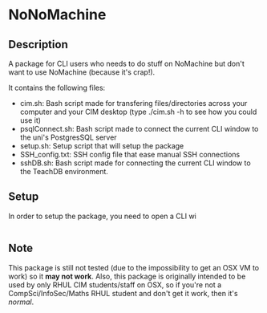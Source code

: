 # NoNoMachine
## Description
A package for CLI users who needs to do stuff on NoMachine but don't want to use NoMachine (because it's crap!).

It contains the following files:
- cim.sh: Bash script made for transfering files/directories across your computer and your CIM desktop (type ./cim.sh -h to see how you could use it)
- psqlConnect.sh: Bash script made to connect the current CLI window to the uni's PostgresSQL server
- setup.sh: Setup script that will setup the package
- SSH_config.txt: SSH config file that ease manual SSH connections
- sshDB.sh: Bash script made for connecting the current CLI window to the TeachDB environment.

## Setup
In order to setup the package, you need to open a CLI wi

```bash

```
## Note
This package is still not tested (due to the impossibility to get an OSX VM to work) so it __may not work__.
Also, this package is originally intended to be used by only RHUL CIM students/staff on OSX, so if you're not a CompSci/InfoSec/Maths RHUL student and don't get it work, then it's _normal_.
